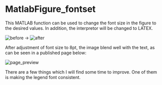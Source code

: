 # MatlabFigure_fontset

This MATLAB function can be used to change the font size in the figure to the desired values. 
In addition, the interpretor will be changed to LATEX. 

![before](https://github.com/user-attachments/assets/fc6ee7f3-fb95-4955-b47b-117c8fb90672) &rarr;
![after](https://github.com/user-attachments/assets/9fd025e2-357a-4df0-aa5b-9f9a9572d528)

After adjustment of font size to 8pt, the image blend well with the text, as can be seen in a published page below:

![page_preview](https://github.com/user-attachments/assets/d91de5dc-4db6-4bee-8615-dabb4b2326f1)


There are a few things which I will find some time to improve. One of them is making the legend font consistent.
